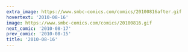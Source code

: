 ```yaml
---
extra_image: https://www.smbc-comics.com/comics/20100816after.gif
hovertext: '2010-08-16'
image: https://www.smbc-comics.com/comics/20100816.gif
next_comic: '2010-08-17'
prev_comic: '2010-08-15'
title: '2010-08-16'
---
```


